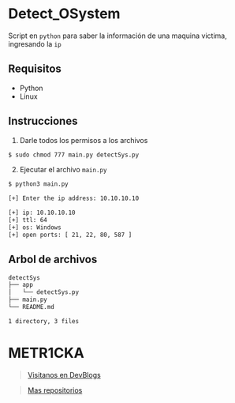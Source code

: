 # Detect_OSystem

Script en `python` para saber la información de una maquina victima, ingresando la `ip`

## Requisitos

* Python
* Linux

## Instrucciones

1. Darle todos los permisos a los archivos

~~~bash
$ sudo chmod 777 main.py detectSys.py
~~~

2. Ejecutar el archivo `main.py`

~~~bash
$ python3 main.py

[+] Enter the ip address: 10.10.10.10

[+] ip: 10.10.10.10
[+] ttl: 64
[+] os: Windows
[+] open ports: [ 21, 22, 80, 587 ]
~~~

## Arbol de archivos

~~~bash
detectSys
├── app
│   └── detectSys.py
├── main.py
└── README.md

1 directory, 3 files
~~~

# **METR1CKA**

> [Visitanos en DevBlogs](https://metr1cka.github.io "Pagina web")

> [Mas repositorios](https://github.com/METR1CKA "Mi perfil")
